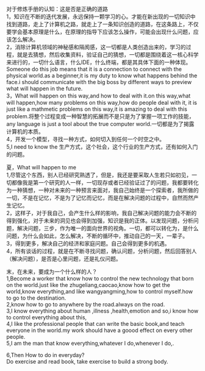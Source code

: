 对于修炼手册的认知：这是否是正确的道路       
1，知识在不断的迭代发展，永远保持一颗学习的心。才能在新出现的一切知识中找到道路，走上了计算机之路，就走上了一条知识创造的道路，在这条路上，不仅要学会基本原理是什么，在原理的指导下应该怎么操作，可能会出现什么问题，应该怎么解决。    
2，消除计算机领域的神秘感和隔阂感，这一切都是人类创造出来的，学习的过程，就是去猜想，然后收集资料，验证自己的猜想，一切都是围绕着这一核心科学来进行的，一切什么语言，什么IDE，什么终端，都是其具体下面的一种体现。Someone do this job means that it is a connection to connect with the physical world.as a beginner,it is my duty to know what happens behind the face.i should communicate with the big boss by different ways to preview what will happen in the future.     
3，What will happen on this way,and how to deal with it.on this way,what will happen,how many problems on this way,how do people deal with it, it is just like a mathmetic problems on this way,it is amazing to deal with this problem.将整个过程变成一种智慧的拓展而不是只是为了掌握一项工作的技能，any language is just a tool about the true computer world.一切都是为了揭露计算机的本质。    
4，开发一个模型，寻找一种方式，如何切入到任何一个时空之中。    
5,I need to know the 生产方式，这个社会，这个行业的生产方式，还有如何入门的问题。   

夏，What will happen to me       
1,尽管这个东西，别人已经研究熟透了，但是，我还是要采取人生若只如初见，一切都像我是第一个研究的人一样，一切现存或者已经验证过了的问题，我都要转化为一种猜想，一种对未来的一种预言来面对，我自己始终是一个探索者，我所做的一切，不是在记忆，不是为了记忆而记忆，而是在解决问题的过程中，自然而然产生记忆。    
2，这样子，对于我自己，会产生什么样的影响，我自己解决问题的能力会不断的得到强化，对于未来的洞见也会得到加强，知识是我的正体。以发现问题，分析问题，解决问题，三步，作为唯一的面向世界的视角。一切，都可以转化为，是什么问题，为什么会如此，怎么解决，不断的循环中，推动自己的一天，一辈子。     
3，得到更多，解决自己的经济和家庭问题。自己会得到更多的机遇。          
4，所有谈话的过程，就是在不断寻找问题，确认问题，分析问题，然后回答别人（解决问题），是否是心里问题，还是礼仪问题。        


末，在未来，要成为一个什么样的人？     
1,Become a worker that know how to control the new technology that born on the world.just like the zhugeliang,caocao,know how to get the world,know everything,and like wangyangming,how to control myself.how to go to the destination.   
2,know how to go to anywhere by the road.always on the road.        
3,I know everything about human ,illness ,health,emotion and so,i know how to control everything about this,     
4,I like the professional people that can write the basic book,and teach everyone in the world.my work should have a goood effect on every other people.          
5,I am the man that know everything,whatever I do,whenever I do,.  


6,Then How to do in everyday?    
Do exercise and read book, take exercise to build a strong body.     
